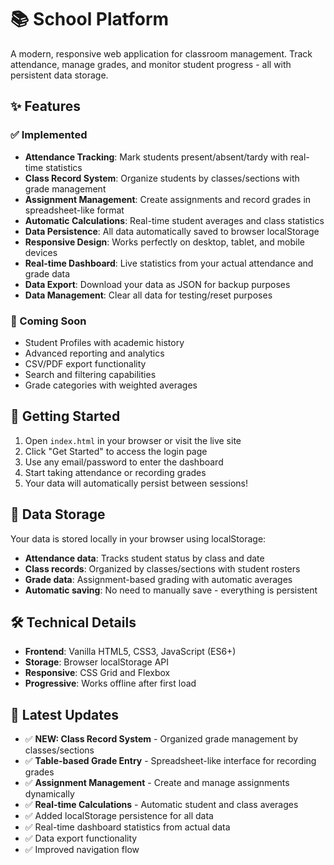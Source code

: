 # 📚 School Platform

A modern, responsive web application for classroom management. Track attendance, manage grades, and monitor student progress - all with persistent data storage.

## ✨ Features

### ✅ Implemented
- **Attendance Tracking**: Mark students present/absent/tardy with real-time statistics
- **Class Record System**: Organize students by classes/sections with grade management
- **Assignment Management**: Create assignments and record grades in spreadsheet-like format
- **Automatic Calculations**: Real-time student averages and class statistics
- **Data Persistence**: All data automatically saved to browser localStorage
- **Responsive Design**: Works perfectly on desktop, tablet, and mobile devices
- **Real-time Dashboard**: Live statistics from your actual attendance and grade data
- **Data Export**: Download your data as JSON for backup purposes
- **Data Management**: Clear all data for testing/reset purposes

### 🚧 Coming Soon
- Student Profiles with academic history
- Advanced reporting and analytics
- CSV/PDF export functionality
- Search and filtering capabilities
- Grade categories with weighted averages

## 🚀 Getting Started

1. Open `index.html` in your browser or visit the live site
2. Click "Get Started" to access the login page
3. Use any email/password to enter the dashboard
4. Start taking attendance or recording grades
5. Your data will automatically persist between sessions!

## 💾 Data Storage

Your data is stored locally in your browser using localStorage:
- **Attendance data**: Tracks student status by class and date
- **Class records**: Organized by classes/sections with student rosters
- **Grade data**: Assignment-based grading with automatic averages
- **Automatic saving**: No need to manually save - everything is persistent

## 🛠️ Technical Details

- **Frontend**: Vanilla HTML5, CSS3, JavaScript (ES6+)
- **Storage**: Browser localStorage API
- **Responsive**: CSS Grid and Flexbox
- **Progressive**: Works offline after first load

## 🔄 Latest Updates

- ✅ **NEW: Class Record System** - Organized grade management by classes/sections
- ✅ **Table-based Grade Entry** - Spreadsheet-like interface for recording grades
- ✅ **Assignment Management** - Create and manage assignments dynamically
- ✅ **Real-time Calculations** - Automatic student and class averages
- ✅ Added localStorage persistence for all data
- ✅ Real-time dashboard statistics from actual data
- ✅ Data export functionality
- ✅ Improved navigation flow
